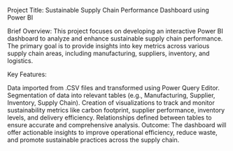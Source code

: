 Project Title: Sustainable Supply Chain Performance Dashboard using Power BI

Brief Overview:
This project focuses on developing an interactive Power BI dashboard to analyze and enhance sustainable supply chain performance. The primary goal is to provide insights into key metrics across various supply chain areas, including manufacturing, suppliers, inventory, and logistics.

Key Features:

Data imported from .CSV files and transformed using Power Query Editor.
Segmentation of data into relevant tables (e.g., Manufacturing, Supplier, Inventory, Supply Chain).
Creation of visualizations to track and monitor sustainability metrics like carbon footprint, supplier performance, inventory levels, and delivery efficiency.
Relationships defined between tables to ensure accurate and comprehensive analysis.
Outcome:
The dashboard will offer actionable insights to improve operational efficiency, reduce waste, and promote sustainable practices across the supply chain.

